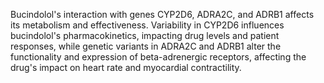 Bucindolol's interaction with genes CYP2D6, ADRA2C, and ADRB1 affects its metabolism and effectiveness. Variability in CYP2D6 influences bucindolol's pharmacokinetics, impacting drug levels and patient responses, while genetic variants in ADRA2C and ADRB1 alter the functionality and expression of beta-adrenergic receptors, affecting the drug's impact on heart rate and myocardial contractility.